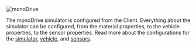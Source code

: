 <img class="sm_img" src= https://github.com/monoDriveIO/client/raw/master/WikiPhotos/monoDriveLogo.png alt="monoDrive"/>

The monoDrive simulator is configured from the Client. Everything about the simulator can be configured, from the material properties, to the vehicle properties, to the sensor properties. Read more about the configurations for the [simulator](Simulator-Configuration.md), [vehicle](Vehicle-Configuration.md), and [sensors](Common.md).

